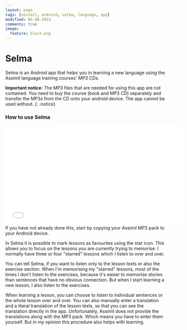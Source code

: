 ```yaml
---
layout: page
tags: [assimil, android, selma, language, app]
modified: 06-08-2013
comments: true
image:
  feature: black.png
---
```

Selma
=====
Selma is an Android app that helps you in learning a new language using the Assimil language training courses' MP3 CDs.

**Important notice:** The MP3 files that are needed for using this app are not contained. You need to buy the course (book and MP3 CD) separately and transfer the MP3s from the CD onto your android device. The app cannot be used without.
{: .notice}

### How to use Selma
<iframe width="560" height="315" src="//www.youtube.com/embed/Zcs657QejaY" frameborder="0" allowfullscreen></iframe>
If you have not already done this, start by copying your Assimil MP3 pack to your Android device.

In Selma it is possible to mark lessons as favourites using the star icon. This allows you to focus on the lessons you are currently trying to memorise. I normally have three or four "starred" lessons which I listen to over and over.

You can tell Selma, if you want to listen only to the lesson texts or also the exercise section. When I'm memorising my "starred" lessons, most of the times I don't listen to the exercises, because it's easier to memorise stories than sentences that have no obvious connection. But when I start learning a new lesson, I also listen to the exercises.

When learning a lesson, you can choose to listen to individual sentences or the whole lesson over and over. You can also manually enter a translation and a literal translation of the lesson texts, so that you can see the translation directly in the app. Unfortunately, Assimil does not provide the translations along with the MP3 pack. Which means you have to enter them yourself. But in my opinion this procedure also helps with learning.


